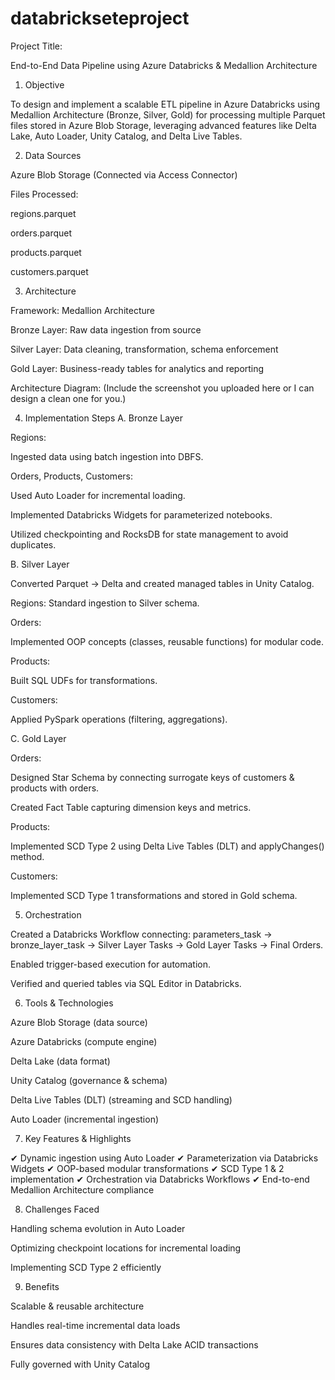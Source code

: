 # databrickseteproject

Project Title:

End-to-End Data Pipeline using Azure Databricks & Medallion Architecture

1. Objective

To design and implement a scalable ETL pipeline in Azure Databricks using Medallion Architecture (Bronze, Silver, Gold) for processing multiple Parquet files stored in Azure Blob Storage, leveraging advanced features like Delta Lake, Auto Loader, Unity Catalog, and Delta Live Tables.

2. Data Sources

Azure Blob Storage (Connected via Access Connector)

Files Processed:

regions.parquet

orders.parquet

products.parquet

customers.parquet

3. Architecture

Framework: Medallion Architecture

Bronze Layer: Raw data ingestion from source

Silver Layer: Data cleaning, transformation, schema enforcement

Gold Layer: Business-ready tables for analytics and reporting

Architecture Diagram:
(Include the screenshot you uploaded here or I can design a clean one for you.)

4. Implementation Steps
A. Bronze Layer

Regions:

Ingested data using batch ingestion into DBFS.

Orders, Products, Customers:

Used Auto Loader for incremental loading.

Implemented Databricks Widgets for parameterized notebooks.

Utilized checkpointing and RocksDB for state management to avoid duplicates.

B. Silver Layer

Converted Parquet → Delta and created managed tables in Unity Catalog.

Regions: Standard ingestion to Silver schema.

Orders:

Implemented OOP concepts (classes, reusable functions) for modular code.

Products:

Built SQL UDFs for transformations.

Customers:

Applied PySpark operations (filtering, aggregations).

C. Gold Layer

Orders:

Designed Star Schema by connecting surrogate keys of customers & products with orders.

Created Fact Table capturing dimension keys and metrics.

Products:

Implemented SCD Type 2 using Delta Live Tables (DLT) and applyChanges() method.

Customers:

Implemented SCD Type 1 transformations and stored in Gold schema.

5. Orchestration

Created a Databricks Workflow connecting:
parameters_task → bronze_layer_task → Silver Layer Tasks → Gold Layer Tasks → Final Orders.

Enabled trigger-based execution for automation.

Verified and queried tables via SQL Editor in Databricks.

6. Tools & Technologies

Azure Blob Storage (data source)

Azure Databricks (compute engine)

Delta Lake (data format)

Unity Catalog (governance & schema)

Delta Live Tables (DLT) (streaming and SCD handling)

Auto Loader (incremental ingestion)

7. Key Features & Highlights

✔ Dynamic ingestion using Auto Loader
✔ Parameterization via Databricks Widgets
✔ OOP-based modular transformations
✔ SCD Type 1 & 2 implementation
✔ Orchestration via Databricks Workflows
✔ End-to-end Medallion Architecture compliance

8. Challenges Faced

Handling schema evolution in Auto Loader

Optimizing checkpoint locations for incremental loading

Implementing SCD Type 2 efficiently

9. Benefits

Scalable & reusable architecture

Handles real-time incremental data loads

Ensures data consistency with Delta Lake ACID transactions

Fully governed with Unity Catalog
